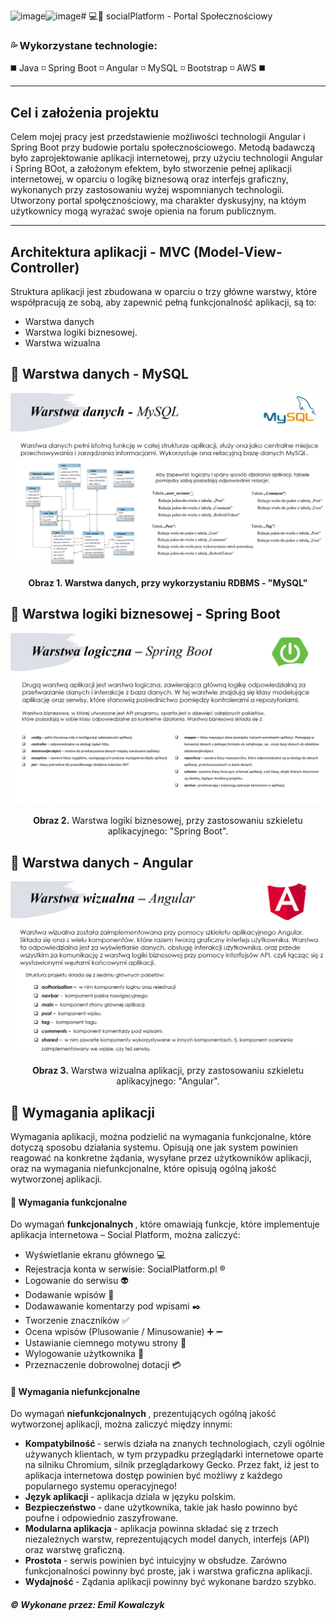 ![image](https://github.com/KowalczykEmil/socialPlatform/assets/73130450/06e9e5a5-8f41-46a0-ae9d-e0a12f55f79a)![image](https://github.com/KowalczykEmil/socialPlatform/assets/73130450/e5ac9acd-98f9-4d07-85dd-f0d67dad218e)# 💻:iphone: socialPlatform - Portal Społecznościowy

### 💦 Wykorzystane technologie:
◼️ Java ◽  Spring Boot ◽  Angular  ◽ MySQL  ◽ Bootstrap  ◽ AWS ◼️

-------------------------------------------------------------------
Cel i założenia projektu
------------------------------
Celem mojej pracy jest przedstawienie możliwości technologii Angular i Spring Boot przy budowie portalu społecznościowego. Metodą badawczą było zaprojektowanie aplikacji internetowej, przy użyciu technologii Angular i Spring BOot, a założonym efektem, było stworzenie pełnej aplikacji internetowej, w oparciu o logikę biznesową oraz interfejs graficzny, wykonanych przy zastosowaniu
wyżej wspomnianych technologii. Utworzony portal społęcznościowy, ma charakter dyskusyjny, na któym użytkownicy mogą wyrażać swoje opienia na forum publicznym.

---------------------------------------------------------------------

Architektura aplikacji - MVC (Model-View-Controller)
------------------------------
Struktura aplikacji jest zbudowana w oparciu o trzy główne warstwy, które współpracują ze sobą, aby zapewnić pełną funkcjonalność aplikacji, są to:
- Warstwa danych
- Warstwa logiki biznesowej.
- Warstwa wizualna



:orange_book: Warstwa danych - MySQL
------------------------------
![Screenshot](resources/MySQL.png)
<p align="center">
<b>Obraz 1. Warstwa danych, przy wykorzystaniu RDBMS - "MySQL"</b>  
</p>

:green_book: Warstwa logiki biznesowej - Spring Boot
------------------------------
![Screenshot](resources/SpringBoot.png)
<p align="center">
<b>Obraz 2.</b>  Warstwa logiki biznesowej, przy zastosowaniu szkieletu aplikacyjnego: "Spring Boot". 
</p>

:closed_book: Warstwa danych - Angular
------------------------------
![Screenshot](resources/Angular.png)
<p align="center">
<b>Obraz 3.</b>  Warstwa wizualna aplikacji, przy zastosowaniu szkieletu aplikacyjnego: "Angular". 
</p>


:bookmark_tabs: Wymagania aplikacji
------------------------------
Wymagania aplikacji, można podzielić na wymagania funkcjonalne, które dotyczą sposobu działania systemu. Opisują one jak system powinien reagować na konkretne
żądania, wysyłane przez użytkowników aplikacji, oraz na wymagania niefunkcjonalne, które opisują ogólną jakość wytworzonej aplikacji.


#### 💨 Wymagania funkcjonalne
Do wymagań <b> funkcjonalnych </b>, które omawiają funkcje, które implementuje aplikacja internetowa – Social Platform, można zaliczyć:

- Wyświetlanie ekranu głównego  💻
- Rejestracja konta w serwisie: SocialPlatform.pl :registered:
- Logowanie do serwisu :alien:
- Dodawanie wpisów :newspaper:
- Dodawawanie komentarzy pod wpisami :black_nib:
- Tworzenie znaczników :white_check_mark:
- Ocena wpisów (Plusowanie / Minusowanie) :heavy_plus_sign: :heavy_minus_sign:
- Ustawianie ciemnego motywu strony :black_square_button:
- Wylogowanie użytkownika :no_entry_sign:
- Przeznaczenie dobrowolnej dotacji :credit_card:


#### 💨 Wymagania niefunkcjonalne
Do wymagań <b> niefunkcjonalnych </b>, prezentujących ogólną jakość wytworzonej aplikacji, można zaliczyć między innymi:
 - <b> Kompatybilność </b> - serwis działa na znanych technologiach, czyli ogólnie używanych klientach, w tym przypadku przeglądarki internetowe oparte na silniku Chromium, silnik przeglądarkowy Gecko. Przez fakt, iż jest to aplikacja internetowa dostęp powinien być możliwy z każdego popularnego systemu operacyjnego!
 - <b> Język aplikacji </b>- aplikacja dziala w języku polskim.
 - <b> Bezpieczeństwo </b> - dane użytkownika, takie jak hasło powinno być poufne i odpowiednio zaszyfrowane.
 - <b> Modularna aplikacja </b> - aplikacja powinna składać się z trzech niezależnych warstw, reprezentujących model danych, interfejs (API) oraz warstwę graficzną.
 - <b>Prostota </b> - serwis powinien być intuicyjny w obsłudze. Zarówno funkcjonalności powinny być proste, jak i warstwa graficzna aplikacji. 
 - <b> Wydajność </b> - Ządania aplikacji powinny być wykonane bardzo szybko.

##### :copyright: Wykonane przez: Emil Kowalczyk
